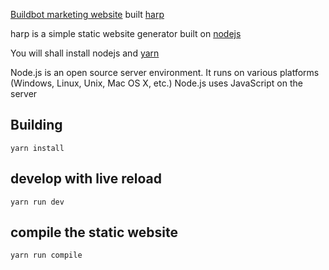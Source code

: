 [Buildbot marketing website](https://buildbot.net) built [harp](http://harpjs.com/)

harp is a simple static website generator built on [nodejs](https://nodejs.org/en/)

You will shall install nodejs and [yarn](https://yarnpkg.com/lang/en/)

Node.js is an open source server environment. It runs on various platforms (Windows, Linux, Unix, Mac OS X, etc.)
Node.js uses JavaScript on the server

## Building

    yarn install

## develop with live reload

    yarn run dev

## compile the static website

    yarn run compile

